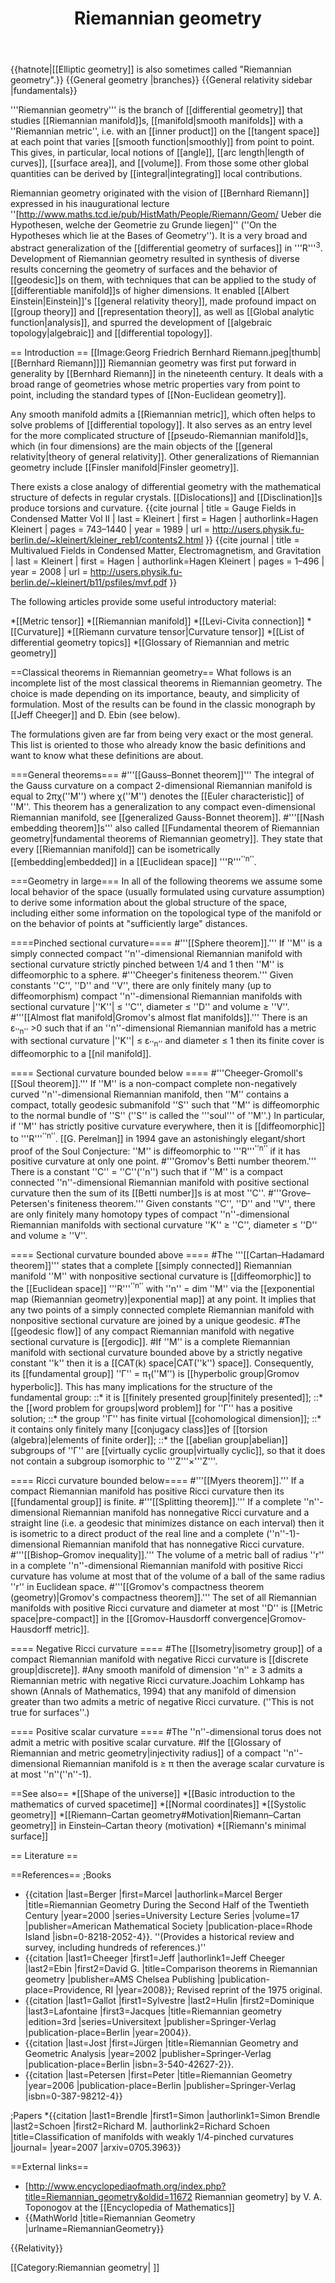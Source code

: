 ﻿---
lastrevid: 636860790
pageid: 195243
canonicalurl: http://en.wikipedia.org/wiki/Riemannian_geometry
title: Riemannian geometry
editurl: http://en.wikipedia.org/w/index.php?title=Riemannian_geometry&action=edit
length: 12441
contentmodel: wikitext
pagelanguage: en
touched: 2015-02-17T20:56:10Z
ns: 0
fullurl: http://en.wikipedia.org/wiki/Riemannian_geometry
---

{{hatnote|[[Elliptic geometry]] is also sometimes called "Riemannian geometry".}}
{{General geometry |branches}}
{{General relativity sidebar |fundamentals}}

'''Riemannian geometry''' is the branch of [[differential geometry]] that studies [[Riemannian manifold]]s, [[manifold|smooth manifolds]] with a ''Riemannian metric'', i.e. with an [[inner product]] on the [[tangent space]] at each point that varies [[smooth function|smoothly]] from point to point. This gives, in particular, local notions of [[angle]], [[arc length|length of curves]], [[surface area]], and [[volume]]. From those some other global quantities can be derived by [[integral|integrating]] local contributions.

Riemannian geometry originated with the vision of [[Bernhard Riemann]] expressed in his inaugurational lecture ''[http://www.maths.tcd.ie/pub/HistMath/People/Riemann/Geom/ Ueber die Hypothesen, welche der Geometrie zu Grunde liegen]''<!--Old link: http://www.emis.de/classics/Riemann/Geom.pdf--> (''On the Hypotheses which lie at the Bases of Geometry''). It is a very broad and abstract generalization of the [[differential geometry of surfaces]] in '''R'''<sup>3</sup>. Development of Riemannian geometry resulted in synthesis of diverse results concerning the geometry of surfaces and the behavior of [[geodesic]]s on them, with techniques that can be applied to the study of [[differentiable manifold]]s of higher dimensions. It enabled [[Albert Einstein|Einstein]]'s [[general relativity theory]], made profound impact on [[group theory]] and [[representation theory]], as well as [[Global analytic function|analysis]], and spurred the development of [[algebraic topology|algebraic]] and [[differential topology]].

== Introduction ==
[[Image:Georg Friedrich Bernhard Riemann.jpeg|thumb|[[Bernhard Riemann]]]]
Riemannian geometry was first put forward in generality by [[Bernhard Riemann]] in the nineteenth century. It deals with a broad range of geometries whose metric properties vary from point to point, including the standard types of [[Non-Euclidean geometry]].

Any smooth manifold admits a [[Riemannian metric]], which often helps to solve problems of [[differential topology]]. It also serves as an entry level for the more complicated structure of [[pseudo-Riemannian manifold]]s, which (in four dimensions) are the main objects of the [[general relativity|theory of general relativity]]. Other generalizations of Riemannian geometry include [[Finsler manifold|Finsler geometry]].

There exists a close analogy of differential geometry with the mathematical structure of defects in regular crystals. [[Dislocations]] and [[Disclination]]s produce torsions and curvature.<ref>
{{cite journal
| title =  Gauge Fields in Condensed Matter Vol II
| last =  Kleinert
| first = Hagen
| authorlink=Hagen Kleinert
| pages =  743–1440
| year = 1989
| url = http://users.physik.fu-berlin.de/~kleinert/kleiner_reb1/contents2.html
}}</ref><ref>
{{cite journal
| title =  Multivalued Fields in Condensed Matter, Electromagnetism, and Gravitation
| last =  Kleinert
| first = Hagen
| authorlink=Hagen Kleinert
| pages =  1–496
| year = 2008
| url = http://users.physik.fu-berlin.de/~kleinert/b11/psfiles/mvf.pdf
}}</ref>

The following articles provide some useful introductory material:

*[[Metric tensor]]
*[[Riemannian manifold]]
*[[Levi-Civita connection]]
*[[Curvature]]
*[[Riemann curvature tensor|Curvature tensor]]
*[[List of differential geometry topics]]
*[[Glossary of Riemannian and metric geometry]]

==Classical theorems in Riemannian geometry==
What follows is an incomplete list of the most classical theorems in Riemannian geometry. The choice is made depending on its importance, beauty, and simplicity of formulation.  Most of the results can be found in the classic monograph by [[Jeff Cheeger]] and D. Ebin (see below).

The formulations given are far from being very exact or the most general.  This list is oriented to those who already know the basic definitions and want to know what these definitions are about.

===General theorems===
#'''[[Gauss–Bonnet theorem]]''' The integral of the Gauss curvature on a compact 2-dimensional Riemannian manifold is equal to 2πχ(''M'') where χ(''M'') denotes the [[Euler characteristic]] of ''M''.  This theorem has a generalization to any compact even-dimensional Riemannian manifold, see [[generalized Gauss-Bonnet theorem]].
#'''[[Nash embedding theorem]]s''' also called [[Fundamental theorem of Riemannian geometry|fundamental theorems of Riemannian geometry]]. They state that every [[Riemannian manifold]] can be isometrically [[embedding|embedded]] in a [[Euclidean space]] '''R'''<sup>''n''</sup>.

===Geometry in large===
In all of the following theorems we assume some local behavior of the space (usually formulated using curvature assumption) to derive some information about the global structure of the space, including either some information on the topological type of the manifold or on the behavior of points at "sufficiently large" distances.

====Pinched sectional curvature====
#'''[[Sphere theorem]].''' If ''M'' is a simply connected compact ''n''-dimensional Riemannian manifold with sectional curvature strictly pinched between 1/4 and 1 then ''M'' is diffeomorphic to a sphere.
#'''Cheeger's finiteness theorem.''' Given constants ''C'', ''D'' and ''V'', there are only finitely many (up to diffeomorphism) compact ''n''-dimensional Riemannian manifolds with sectional curvature |''K''| ≤ ''C'', diameter ≤ ''D'' and volume ≥ ''V''.
#'''[[Almost flat manifold|Gromov's almost flat manifolds]].''' There is an ε<sub>''n''</sub> >0 such that if an ''n''-dimensional Riemannian manifold has a metric with sectional curvature |''K''| ≤  ε<sub>''n''</sub> and diameter ≤ 1 then its finite cover is diffeomorphic to a [[nil manifold]].

==== Sectional curvature bounded below ====
#'''Cheeger-Gromoll's [[Soul theorem]].''' If ''M'' is a non-compact complete non-negatively curved ''n''-dimensional Riemannian manifold, then ''M'' contains a compact, totally geodesic submanifold ''S'' such that ''M'' is diffeomorphic to the normal bundle of ''S'' (''S'' is called the '''soul''' of ''M''.) In particular, if ''M'' has strictly positive curvature everywhere, then it is [[diffeomorphic]] to '''R'''<sup>''n''</sup>. [[G. Perelman]] in 1994 gave an astonishingly elegant/short proof of the Soul Conjecture: ''M'' is diffeomorphic to '''R'''<sup>''n''</sup> if it has positive curvature at only one point.
#'''Gromov's Betti number theorem.''' There is a constant ''C'' = ''C''(''n'') such that if ''M'' is a compact connected ''n''-dimensional Riemannian manifold with positive sectional curvature then the sum of its [[Betti number]]s is at most ''C''.
#'''Grove–Petersen's finiteness theorem.''' Given constants ''C'', ''D'' and ''V'', there are only finitely many homotopy types of compact ''n''-dimensional Riemannian manifolds with sectional curvature ''K'' ≥ ''C'', diameter ≤ ''D'' and volume ≥ ''V''.

==== Sectional curvature bounded above ====
#The '''[[Cartan–Hadamard theorem]]''' states that a complete [[simply connected]] Riemannian manifold ''M'' with nonpositive sectional curvature is [[diffeomorphic]] to the [[Euclidean space]] '''R'''<sup>''n''</sup> with ''n'' = dim ''M'' via the [[exponential map (Riemannian geometry)|exponential map]] at any point. It implies that any two points of a simply connected complete Riemannian manifold with nonpositive sectional curvature are joined by a unique geodesic.
#The [[geodesic flow]] of any compact Riemannian manifold with negative sectional curvature is [[ergodic]].
#If ''M'' is a complete Riemannian manifold with sectional curvature bounded above by a strictly negative constant ''k'' then it is a [[CAT(k) space|CAT(''k'') space]]. Consequently, its [[fundamental group]] ''Γ'' = π<sub>1</sub>(''M'') is [[hyperbolic group|Gromov hyperbolic]]. This has many implications for the structure of the fundamental group:
::* it is [[finitely presented group|finitely presented]];
::* the [[word problem for groups|word problem]] for ''&Gamma;'' has a positive solution;
::* the group ''&Gamma;'' has finite virtual [[cohomological dimension]];
::* it contains only finitely many [[conjugacy class]]es of [[torsion (algebra)|elements of finite order]];
::* the [[abelian group|abelian]] subgroups of ''&Gamma;'' are [[virtually cyclic group|virtually cyclic]], so that it does not contain a subgroup isomorphic to '''Z'''&times;'''Z'''.

==== Ricci curvature bounded below====
#'''[[Myers theorem]].''' If a compact Riemannian manifold has positive Ricci curvature then its [[fundamental group]] is finite.
#'''[[Splitting theorem]].''' If a complete ''n''-dimensional Riemannian manifold has nonnegative Ricci curvature and a straight line (i.e. a geodesic that minimizes distance on each interval) then it is isometric to a direct product of the real line and a complete (''n''-1)-dimensional Riemannian manifold that has nonnegative Ricci curvature.
#'''[[Bishop–Gromov inequality]].''' The volume of a metric ball of radius ''r'' in a complete ''n''-dimensional Riemannian manifold with positive Ricci curvature has volume at most that of the volume of a ball of the same radius ''r'' in Euclidean space.
#'''[[Gromov's compactness theorem (geometry)|Gromov's compactness theorem]].''' The set of all Riemannian manifolds with positive Ricci curvature and diameter at most ''D'' is [[Metric space|pre-compact]] in the [[Gromov-Hausdorff convergence|Gromov-Hausdorff metric]].

==== Negative Ricci curvature ====
#The [[Isometry|isometry group]] of a compact Riemannian manifold with negative Ricci curvature is [[discrete group|discrete]].
#Any smooth manifold of dimension ''n'' ≥ 3 admits a Riemannian metric with negative Ricci curvature.<ref>Joachim Lohkamp has shown (Annals of Mathematics, 1994) that any manifold of dimension greater than two admits a metric of negative Ricci curvature.</ref> (''This is not true for surfaces''.)

==== Positive scalar curvature ====
#The ''n''-dimensional torus does not admit a metric with positive scalar curvature.
#If the [[Glossary of Riemannian and metric geometry|injectivity radius]] of a compact ''n''-dimensional Riemannian manifold is ≥ π then the average scalar curvature is at most ''n''(''n''-1).

==See also==
*[[Shape of the universe]]
*[[Basic introduction to the mathematics of curved spacetime]]
*[[Normal coordinates]]
*[[Systolic geometry]]
*[[Riemann–Cartan geometry#Motivation|Riemann–Cartan geometry]] in Einstein–Cartan theory (motivation)
*[[Riemann's minimal surface]]

== Literature ==
<references/>

==References==
;Books
* {{citation |last=Berger |first=Marcel |authorlink=Marcel Berger |title=Riemannian Geometry During the Second Half of the Twentieth Century |year=2000 |series=University Lecture Series |volume=17 |publisher=American Mathematical Society |publication-place=Rhode Island |isbn=0-8218-2052-4}}. ''(Provides a historical review and survey, including hundreds of references.)''
* {{citation |last1=Cheeger |first1=Jeff |authorlink1=Jeff Cheeger |last2=Ebin |first2=David G. |title=Comparison theorems in Riemannian geometry |publisher=AMS Chelsea Publishing |publication-place=Providence, RI |year=2008}}; Revised reprint of the 1975 original.
* {{citation |last1=Gallot |first1=Sylvestre |last2=Hulin |first2=Dominique |last3=Lafontaine |first3=Jacques |title=Riemannian geometry |edition=3rd |series=Universitext |publisher=Springer-Verlag |publication-place=Berlin |year=2004}}.
* {{citation |last=Jost |first=Jürgen |title=Riemannian Geometry and Geometric Analysis |year=2002 |publisher=Springer-Verlag |publication-place=Berlin |isbn=3-540-42627-2}}.
* {{citation |last=Petersen |first=Peter |title=Riemannian Geometry |year=2006 |publication-place=Berlin |publisher=Springer-Verlag |isbn=0-387-98212-4}}

;Papers
*{{citation |last1=Brendle |first1=Simon |authorlink1=Simon Brendle |last2=Schoen |first2=Richard M. |authorlink2=Richard Schoen |title=Classification of manifolds with weakly 1/4-pinched curvatures |journal= |year=2007 |arxiv=0705.3963}}

==External links==
* [http://www.encyclopediaofmath.org/index.php?title=Riemannian_geometry&oldid=11672 Riemannian geometry] by V. A. Toponogov at the [[Encyclopedia of Mathematics]]
* {{MathWorld |title=Riemannian Geometry |urlname=RiemannianGeometry}}

{{Relativity}}

[[Category:Riemannian geometry| ]]